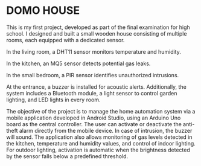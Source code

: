 # DOMO HOUSE
This is my first project, developed as part of the final examination for high school. I designed and built a small wooden house consisting of multiple rooms, each equipped with a dedicated sensor.

In the living room, a DHT11 sensor monitors temperature and humidity.

In the kitchen, an MQ5 sensor detects potential gas leaks.

In the small bedroom, a PIR sensor identifies unauthorized intrusions.

At the entrance, a buzzer is installed for acoustic alerts. Additionally, the system includes a Bluetooth module, a light sensor to control garden lighting, and LED lights in every room.

The objective of the project is to manage the home automation system via a mobile application developed in Android Studio, using an Arduino Uno board as the central controller. The user can activate or deactivate the anti-theft alarm directly from the mobile device. In case of intrusion, the buzzer will sound. The application also allows monitoring of gas levels detected in the kitchen, temperature and humidity values, and control of indoor lighting. For outdoor lighting, activation is automatic when the brightness detected by the sensor falls below a predefined threshold.
